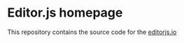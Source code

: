 # Editor.js homepage

This repository contains the source code for the [editorjs.io](https://editorjs.io)
